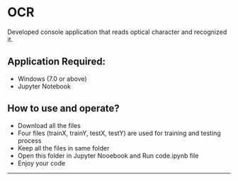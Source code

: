 # OCR
Developed console application that reads optical character and recognized it.
## Application Required:
 - Windows (7.0 or above)
 - Jupyter Notebook
 
## How to use and operate?
 - Download all the files
 - Four files (trainX, trainY, testX, testY) are used for training and testing process
 - Keep all the files in same folder
 - Open this folder in Jupyter Nooebook and Run code.ipynb file
 - Enjoy your code
 
 ---------------------------------------------------------------

